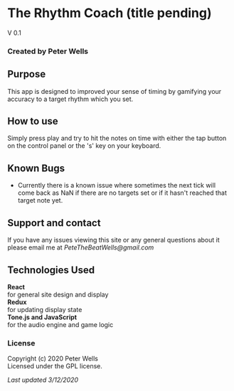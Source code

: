 # The Rhythm Coach (title pending)
V 0.1
### Created by Peter Wells

## Purpose
This app is designed to  improved your sense of timing by gamifying your accuracy to a target rhythm which you set.

## How to use
Simply press play and try to hit the notes on time with either the tap button on the control panel or the 's' key on your keyboard.

## Known Bugs
* Currently there is a known issue where sometimes the next tick will come back as NaN if there are no targets set or if it hasn't reached that target note yet.

## Support and contact
If you have any issues viewing this site or any general questions about it please email me at
_PeteTheBeatWells@gmail.com_

## Technologies Used
**React**  
for general site design and display  
**Redux**  
for updating display state  
**Tone.js and JavaScript**  
for the audio engine and game logic

### License
Copyright (c) 2020 Peter Wells  
Licensed under the GPL license.

_Last updated 3/12/2020_



